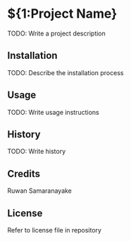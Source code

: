 # ${1:Project Name}
TODO: Write a project description
## Installation
TODO: Describe the installation process
## Usage
TODO: Write usage instructions
## History
TODO: Write history
## Credits
Ruwan Samaranayake
## License
Refer to license file in repository
